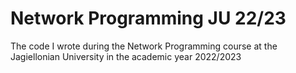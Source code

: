 # Network Programming JU 22/23
The code I wrote during the Network Programming course at the Jagiellonian University in the academic year 2022/2023
